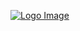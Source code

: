 [![Logo Image](https://cdn.discordapp.com/attachments/829632742005800970/830681419293655050/unknown.png)](https://discord.com/oauth2/authorize?client_id=810004058529857566&permissions=8&scope=bot)
